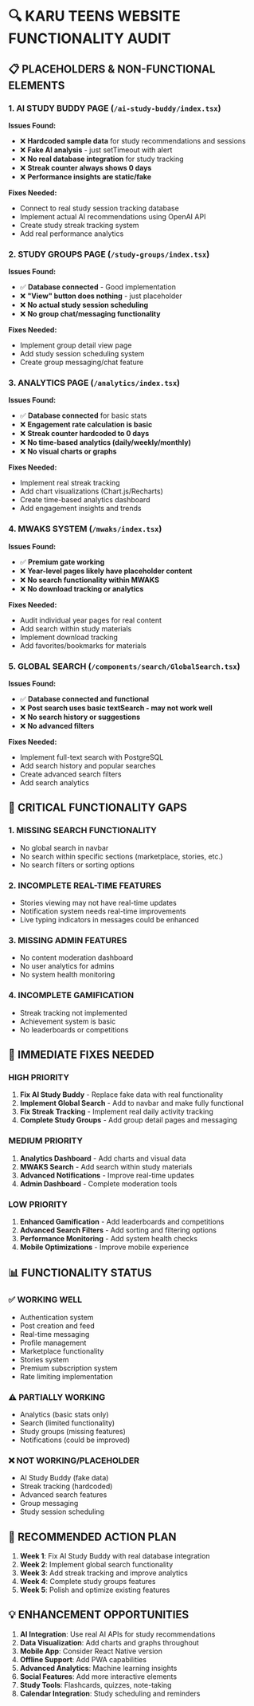 # 🔍 KARU TEENS WEBSITE FUNCTIONALITY AUDIT

## 📋 PLACEHOLDERS & NON-FUNCTIONAL ELEMENTS

### 1. **AI STUDY BUDDY PAGE** (`/ai-study-buddy/index.tsx`)
**Issues Found:**
- ❌ **Hardcoded sample data** for study recommendations and sessions
- ❌ **Fake AI analysis** - just setTimeout with alert
- ❌ **No real database integration** for study tracking
- ❌ **Streak counter always shows 0 days**
- ❌ **Performance insights are static/fake**

**Fixes Needed:**
- Connect to real study session tracking database
- Implement actual AI recommendations using OpenAI API
- Create study streak tracking system
- Add real performance analytics

### 2. **STUDY GROUPS PAGE** (`/study-groups/index.tsx`)
**Issues Found:**
- ✅ **Database connected** - Good implementation
- ❌ **"View" button does nothing** - just placeholder
- ❌ **No actual study session scheduling**
- ❌ **No group chat/messaging functionality**

**Fixes Needed:**
- Implement group detail view page
- Add study session scheduling system
- Create group messaging/chat feature

### 3. **ANALYTICS PAGE** (`/analytics/index.tsx`)
**Issues Found:**
- ✅ **Database connected** for basic stats
- ❌ **Engagement rate calculation is basic**
- ❌ **Streak counter hardcoded to 0 days**
- ❌ **No time-based analytics (daily/weekly/monthly)**
- ❌ **No visual charts or graphs**

**Fixes Needed:**
- Implement real streak tracking
- Add chart visualizations (Chart.js/Recharts)
- Create time-based analytics dashboard
- Add engagement insights and trends

### 4. **MWAKS SYSTEM** (`/mwaks/index.tsx`)
**Issues Found:**
- ✅ **Premium gate working**
- ❌ **Year-level pages likely have placeholder content**
- ❌ **No search functionality within MWAKS**
- ❌ **No download tracking or analytics**

**Fixes Needed:**
- Audit individual year pages for real content
- Add search within study materials
- Implement download tracking
- Add favorites/bookmarks for materials

### 5. **GLOBAL SEARCH** (`/components/search/GlobalSearch.tsx`)
**Issues Found:**
- ✅ **Database connected and functional**
- ❌ **Post search uses basic textSearch - may not work well**
- ❌ **No search history or suggestions**
- ❌ **No advanced filters**

**Fixes Needed:**
- Implement full-text search with PostgreSQL
- Add search history and popular searches
- Create advanced search filters
- Add search analytics

## 🚨 CRITICAL FUNCTIONALITY GAPS

### 1. **MISSING SEARCH FUNCTIONALITY**
- No global search in navbar
- No search within specific sections (marketplace, stories, etc.)
- No search filters or sorting options

### 2. **INCOMPLETE REAL-TIME FEATURES**
- Stories viewing may not have real-time updates
- Notification system needs real-time improvements
- Live typing indicators in messages could be enhanced

### 3. **MISSING ADMIN FEATURES**
- No content moderation dashboard
- No user analytics for admins
- No system health monitoring

### 4. **INCOMPLETE GAMIFICATION**
- Streak tracking not implemented
- Achievement system is basic
- No leaderboards or competitions

## 🔧 IMMEDIATE FIXES NEEDED

### **HIGH PRIORITY**
1. **Fix AI Study Buddy** - Replace fake data with real functionality
2. **Implement Global Search** - Add to navbar and make fully functional
3. **Fix Streak Tracking** - Implement real daily activity tracking
4. **Complete Study Groups** - Add group detail pages and messaging

### **MEDIUM PRIORITY**
1. **Analytics Dashboard** - Add charts and visual data
2. **MWAKS Search** - Add search within study materials
3. **Advanced Notifications** - Improve real-time updates
4. **Admin Dashboard** - Complete moderation tools

### **LOW PRIORITY**
1. **Enhanced Gamification** - Add leaderboards and competitions
2. **Advanced Search Filters** - Add sorting and filtering options
3. **Performance Monitoring** - Add system health checks
4. **Mobile Optimizations** - Improve mobile experience

## 📊 FUNCTIONALITY STATUS

### ✅ **WORKING WELL**
- Authentication system
- Post creation and feed
- Real-time messaging
- Profile management
- Marketplace functionality
- Stories system
- Premium subscription system
- Rate limiting implementation

### ⚠️ **PARTIALLY WORKING**
- Analytics (basic stats only)
- Search (limited functionality)
- Study groups (missing features)
- Notifications (could be improved)

### ❌ **NOT WORKING/PLACEHOLDER**
- AI Study Buddy (fake data)
- Streak tracking (hardcoded)
- Advanced search features
- Group messaging
- Study session scheduling

## 🎯 RECOMMENDED ACTION PLAN

1. **Week 1**: Fix AI Study Buddy with real database integration
2. **Week 2**: Implement global search functionality
3. **Week 3**: Add streak tracking and improve analytics
4. **Week 4**: Complete study groups features
5. **Week 5**: Polish and optimize existing features

## 💡 ENHANCEMENT OPPORTUNITIES

1. **AI Integration**: Use real AI APIs for study recommendations
2. **Data Visualization**: Add charts and graphs throughout
3. **Mobile App**: Consider React Native version
4. **Offline Support**: Add PWA capabilities
5. **Advanced Analytics**: Machine learning insights
6. **Social Features**: Add more interactive elements
7. **Study Tools**: Flashcards, quizzes, note-taking
8. **Calendar Integration**: Study scheduling and reminders